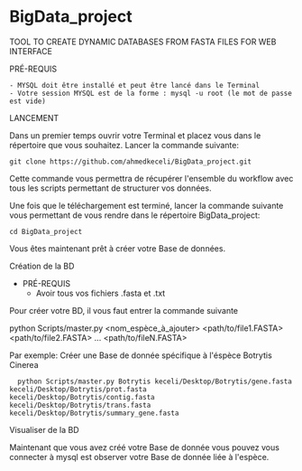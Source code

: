 # BigData_project
TOOL TO CREATE DYNAMIC DATABASES FROM FASTA FILES FOR WEB INTERFACE

PRÉ-REQUIS                       


    - MYSQL doit être installé et peut être lancé dans le Terminal
    - Votre session MYSQL est de la forme : mysql -u root (le mot de passe est vide)

LANCEMENT                      


Dans un premier temps ouvrir votre Terminal et placez vous dans le répertoire que vous souhaitez.
Lancer la commande suivante:

    git clone https://github.com/ahmedkeceli/BigData_project.git

Cette commande vous permettra de récupérer l'ensemble du workflow avec tous les scripts permettant de structurer vos données.

Une fois que le téléchargement est terminé, lancer la commande suivante vous permettant de vous rendre dans le répertoire BigData_project:

    cd BigData_project

Vous êtes maintenant prêt à créer votre Base de données.

Création de la BD                      


  - PRÉ-REQUIS
    - Avoir tous vos fichiers .fasta et .txt
  
 Pour créer votre BD, il vous faut entrer la commande suivante
  
  python Scripts/master.py <nom_espèce_à_ajouter> <path/to/file1.FASTA> <path/to/file2.FASTA> ... <path/to/fileN.FASTA>

Par exemple:
  Créer une Base de donnée spécifique à l'éspèce Botrytis Cinerea
  
      python Scripts/master.py Botrytis keceli/Desktop/Botrytis/gene.fasta keceli/Desktop/Botrytis/prot.fasta keceli/Desktop/Botrytis/contig.fasta keceli/Desktop/Botrytis/trans.fasta keceli/Desktop/Botrytis/summary_gene.fasta

Visualiser de la BD                      


Maintenant que vous avez créé votre Base de donnée vous pouvez vous connecter à mysql est observer votre Base de donnée liée à l'espèce.
  
  
